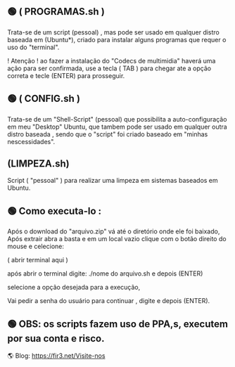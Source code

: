 ## 🟢 ( PROGRAMAS.sh )
Trata-se de um script (pessoal) , mas pode ser usado em qualquer distro baseada em (Ubuntu*),
criado para instalar alguns programas que requer o uso do "terminal".

! Atenção ! ao fazer a instalação do "Codecs de multimidia" haverá uma ação para ser confirmada,
use a tecla ( TAB ) para chegar ate a opção correta e tecle (ENTER) para prosseguir.

## 🟢 ( CONFIG.sh ) 
Trata-se de um "Shell-Script" (pessoal) que possibilita a auto-configuração em meu "Desktop" Ubuntu,
que tambem pode ser usado em qualquer outra distro baseada ,
sendo que o "script" foi criado baseado em "minhas nescessidades".

## (LIMPEZA.sh)
Script ( "pessoal" ) para realizar uma limpeza em sistemas baseados em Ubuntu.


## 🟢 Como executa-lo :
Após o download do "arquivo.zip" vá até o diretório onde ele foi baixado,
Após extrair abra a basta e em um local vazio clique com o botão direito do mouse e celecione:

( abrir terminal aqui )

após abrir o terminal digite: ./nome do arquivo.sh  e depois (ENTER)
 
selecione a opção desejada para a execução,

Vai pedir a senha do usuário para continuar , digite e depois (ENTER).

## 🟢 OBS: os scripts fazem uso de PPA,s, executem por sua conta e risco.

🌎 Blog: https://fir3.net/Visite-nos





